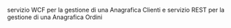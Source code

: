 servizio WCF per la gestione di una Anagrafica Clienti e servizio REST per la gestione di una Anagrafica Ordini 
